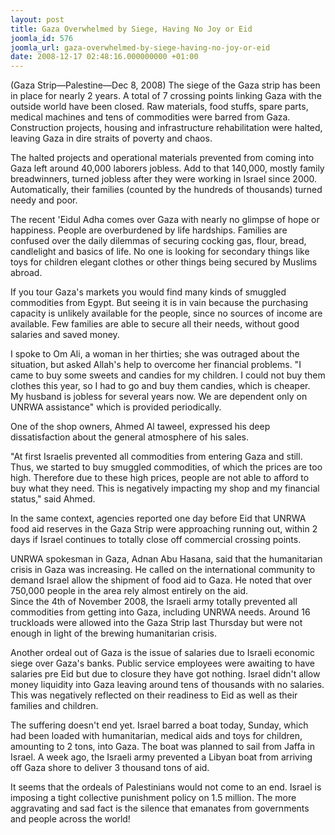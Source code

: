 ```yaml
---
layout: post
title: Gaza Overwhelmed by Siege, Having No Joy or Eid
joomla_id: 576
joomla_url: gaza-overwhelmed-by-siege-having-no-joy-or-eid
date: 2008-12-17 02:48:16.000000000 +01:00
---
```

<p>(Gaza Strip&mdash;Palestine&mdash;Dec 8, 2008) The siege of the Gaza strip has been in place for nearly 2 years. A total of 7 crossing points linking Gaza with the outside world have been closed. Raw materials, food stuffs, spare parts, medical machines and tens of commodities were barred from Gaza. Construction projects, housing and infrastructure rehabilitation were halted, leaving Gaza in dire straits of poverty and chaos.</p><p>The halted projects and operational materials prevented from coming into Gaza left around 40,000 laborers jobless. Add to that 140,000, mostly family breadwinners, turned jobless after they were working in Israel since 2000. Automatically, their families (counted by the hundreds of thousands) turned needy and poor.</p><p>The recent 'Eidul Adha comes over Gaza with nearly no glimpse of hope or happiness. People are overburdened by life hardships. Families are confused over the daily dilemmas of securing cocking gas, flour, bread, candlelight and basics of life. No one is looking for secondary things like toys for children elegant clothes or other things being secured by Muslims abroad.</p><p>If you tour Gaza's markets you would find many kinds of smuggled commodities from Egypt. But seeing it is in vain because the purchasing capacity is unlikely available for the people, since no sources of income are available. Few families are able to secure all their needs, without good salaries and saved money.</p><p>I spoke to Om Ali, a woman in her thirties; she was outraged about the situation, but asked Allah's help to overcome her financial problems. &quot;I came to buy some sweets and candies for my children. I could not buy them clothes this year, so I had to go and buy them candies, which is cheaper. My husband is jobless for several years now. We are dependent only on UNRWA assistance&quot; which is provided periodically.</p><p>One of the shop owners, Ahmed Al taweel, expressed his deep dissatisfaction about the general atmosphere of his sales. </p><p>&quot;At first Israelis prevented all commodities from entering Gaza and still. Thus, we started to buy smuggled commodities, of which the prices are too high. Therefore due to these high prices, people are not able to afford to buy what they need. This is negatively impacting my shop and my financial status,&quot; said Ahmed.</p><p>In the same context, agencies reported one day before Eid that UNRWA food aid reserves in the Gaza Strip were approaching running out, within 2 days if Israel continues to totally close off commercial crossing points.</p><p>UNRWA spokesman in Gaza, Adnan Abu Hasana, said that the humanitarian crisis in Gaza was increasing. He called on the international community to demand Israel allow the shipment of food aid to Gaza. He noted that over 750,000 people in the area rely almost entirely on the aid. <br />Since the 4th of November 2008, the Israeli army totally prevented all commodities from getting into Gaza, including UNRWA needs. Around 16 truckloads were allowed into the Gaza Strip last Thursday but were not enough in light of the brewing humanitarian crisis.</p><p>Another ordeal out of Gaza is the issue of salaries due to Israeli economic siege over Gaza's banks. Public service employees were awaiting to have salaries pre Eid but due to closure they have got nothing. Israel didn't allow money liquidity into Gaza leaving around tens of thousands with no salaries. This was negatively reflected on their readiness to Eid as well as their families and children.</p><p>The suffering doesn't end yet. Israel barred a boat today, Sunday, which had been loaded with humanitarian, medical aids and toys for children, amounting to 2 tons, into Gaza. The boat was planned to sail from Jaffa in Israel. A week ago, the Israeli army prevented a Libyan boat from arriving off Gaza shore to deliver 3 thousand tons of aid.</p><p>It seems that the ordeals of Palestinians would not come to an end. Israel is imposing a tight collective punishment policy on 1.5 million. The more aggravating and sad fact is the silence that emanates from governments and people across the world!<br /></p><p><a href=""></a></p>
